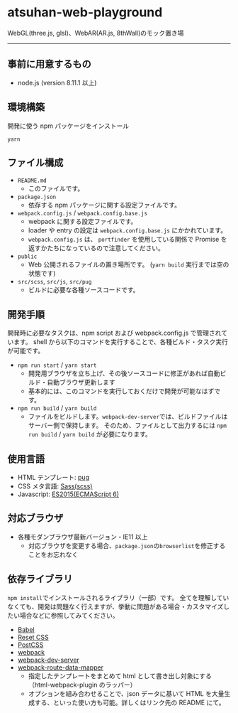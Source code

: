 # atsuhan-web-playground

WebGL(three.js, glsl)、WebAR(AR.js, 8thWall)のモック置き場

---

## 事前に用意するもの

- node.js (version 8.11.1 以上)

## 環境構築

開発に使う npm パッケージをインストール

```
yarn
```

## ファイル構成

- `README.md`
  - このファイルです。
- `package.json`
  - 依存する npm パッケージに関する設定ファイルです。
- `webpack.config.js` / `webpack.config.base.js`
  - webpack に関する設定ファイルです。
  - loader や entry の設定は `webpack.config.base.js` にかかれています。
  - `webpack.config.js` は、 `portfinder` を使用している関係で Promise を返すかたちになっているので注意してください。
- `public`
  - Web 公開されるファイルの置き場所です。 (`yarn build` 実行までは空の状態です)
- `src/scss`, `src/js`, `src/pug`
  - ビルドに必要な各種ソースコードです。

## 開発手順

開発時に必要なタスクは、npm script および webpack.config.js で管理されています。
shell から以下のコマンドを実行することで、各種ビルド・タスク実行が可能です。

- `npm run start` / `yarn start`
  - 開発用ブラウザを立ち上げ、その後ソースコードに修正があれば自動ビルド・自動ブラウザ更新します
  - 基本的には、このコマンドを実行しておくだけで開発が可能なはずです。
- `npm run build` / `yarn build`
  - ファイルをビルドします。`webpack-dev-server`では、ビルドファイルはサーバー側で保持します。
    そのため、ファイルとして出力するには `npm run build` / `yarn build` が必要になります。

## 使用言語

- HTML テンプレート: [pug](https://pugjs.org/api/getting-started.html)
- CSS メタ言語: [Sass(scss)](http://sass-lang.com/)
- Javascript: [ES2015(ECMAScript 6)](https://babeljs.io/docs/learn-es2015/)

## 対応ブラウザ

- 各種モダンブラウザ最新バージョン・IE11 以上
  - 対応ブラウザを変更する場合、`package.json`の`browserlist`を修正することをお忘れなく

## 依存ライブラリ

`npm install`でインストールされるライブラリ（一部）です。
全てを理解していなくても、開発は問題なく行えますが、挙動に問題がある場合・カスタマイズしたい場合などに参照してみてください。

- [Babel](https://babeljs.io/)
- [Reset CSS](http://meyerweb.com/eric/tools/css/reset/)
- [PostCSS](http://postcss.org/)
- [webpack](https://webpack.js.org/)
- [webpack-dev-server](https://github.com/webpack/webpack-dev-server)
- [webpack-route-data-mapper](https://github.com/fnobi/webpack-route-data-mapper)
  - 指定したテンプレートをまとめて html として書き出し対象にする（html-webpack-plugin のラッパー）
  - オプションを組み合わせることで、json データに基いて HTML を大量生成する、といった使い方も可能。詳しくはリンク先の README にて。
